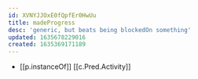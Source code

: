 ```yaml
---
id: XVNYJJOxE0fQpfEr0HwUu
title: madeProgress
desc: 'generic, but beats being blockedOn something'
updated: 1635678229016
created: 1635369171189
---
```


- [[p.instanceOf]] [[c.Pred.Activity]]
